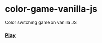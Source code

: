 # color-game-vanilla-js

Color switching game on vanilla JS

### [Play](https://dmytsv.github.io/color-game-vanilla-js/)
